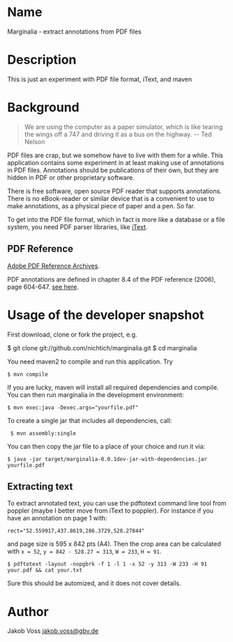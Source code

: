 # Name
Marginalia - extract annotations from PDF files

# Description
This is just an experiment with PDF file format, iText, and maven

# Background

> We are using the computer as a paper simulator, which is like tearing 
> the wings off a 747 and driving it as a bus on the highway.
> -- Ted Nelson

PDF files are crap, but we somehow have to live with them for a while.
This application contains some experiment in at least making use of
annotations in PDF files. Annotations should be publications of their
own, but they are hidden in PDF or other proprietary software.

There is free software, open source PDF reader that supports annotations.
There is no eBook-reader or similar device that is a convenient to use
to make annotations, as a physical piece of paper and a pen. So far.

To get into the PDF file format, which in fact is more like a 
database or a file system, you need PDF parser libraries, like 
[iText](http://www.itextpdf.com/).

## PDF Reference

[Adobe PDF Reference Archives](http://www.adobe.com/devnet/pdf/pdf_reference_archive.html).

PDF annotations are defined in chapter 8.4 of the PDF reference (2006),
page 604-647. 
[see here](http://www.verypdf.com/document/pdf-format-reference/pg_0604.htm).

# Usage of the developer snapshot

First download, clone or fork the project, e.g.

   $ git clone git://github.com/nichtich/marginalia.git
   $ cd marginalia

You need maven2 to compile and run this application. Try

    $ mvn compile

If you are lucky, maven will install all required dependencies and compile.
You can then run marginalia in the development environment:

    $ mvn exec:java -Dexec.args="yourfile.pdf"

To create a single jar that includes all dependencies, call:

     $ mvn assembly:single

You can then copy the jar file to a place of your choice and run it via:

    $ java -jar target/marginalia-0.0.1dev-jar-with-dependencies.jar yourfile.pdf

## Extracting text

To extract annotated text, you can use the pdftotext command line tool from 
poppler (maybe I better move from iText to poppler). For instance if you have
an annotation on page 1 with:

    rect="52.559917,437.8619,286.3729,528.27844"

and page size is 595 x 842 pts (A4). Then the crop area can be calculated
with `x = 52`, `y = 842 - 528.27 = 313`, `W = 233`, `H = 91`.

    $ pdftotext -layout -nopgbrk -f 1 -l 1 -x 52 -y 313 -W 233 -H 91 your.pdf && cat your.txt

Sure this should be automized, and it does not cover details.

# Author
Jakob Voss <jakob.voss@gbv.de>
